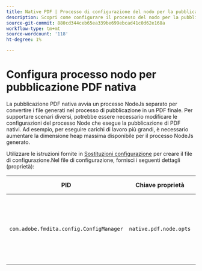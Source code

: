 ```yaml
---
title: Native PDF | Processo di configurazione del nodo per la pubblicazione nativa di PDF
description: Scopri come configurare il processo del nodo per la pubblicazione nativa di PDF
source-git-commit: 880cd344ceb65ea339be699ebcad41c0d62e168a
workflow-type: tm+mt
source-wordcount: '118'
ht-degree: 1%

---
```


# Configura processo nodo per pubblicazione PDF nativa

La pubblicazione PDF nativa avvia un processo NodeJs separato per convertire i file generati nel processo di pubblicazione in un PDF finale. Per supportare scenari diversi, potrebbe essere necessario modificare le configurazioni del processo Node che esegue la pubblicazione di PDF nativi. Ad esempio, per eseguire carichi di lavoro più grandi, è necessario aumentare la dimensione heap massima disponibile per il processo NodeJs generato.

Utilizzare le istruzioni fornite in [Sostituzioni configurazione](../cs-install-guide/download-install-additional-config-override.md) per creare il file di configurazione.Nel file di configurazione, fornisci i seguenti dettagli (proprietà):

| PID | Chiave proprietà | Valore proprietà |
|---|---|---|
| `com.adobe.fmdita.config.ConfigManager` | `native.pdf.node.opts` | Valore stringa per impostare qualsiasi standard `NODE_OPTIONS`.<BR> Valore predefinito: &quot;&quot; |
